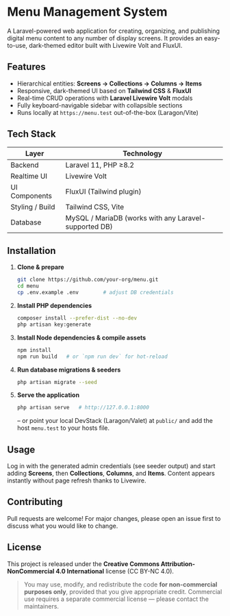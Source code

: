 # Menu Management System

A Laravel-powered web application for creating, organizing, and publishing digital menu content to any number of display screens.  It provides an easy-to-use, dark-themed editor built with Livewire Volt and FluxUI.

## Features
- Hierarchical entities: **Screens → Collections → Columns → Items**
- Responsive, dark-themed UI based on **Tailwind CSS** & **FluxUI**
- Real-time CRUD operations with **Laravel Livewire Volt** modals
- Fully keyboard-navigable sidebar with collapsible sections
- Runs locally at `https://menu.test` out-of-the-box (Laragon/Vite)

## Tech Stack
| Layer            | Technology |
|------------------|------------|
| Backend          | Laravel 11, PHP ≥8.2 |
| Realtime UI      | Livewire Volt |
| UI Components    | FluxUI (Tailwind plugin) |
| Styling / Build  | Tailwind CSS, Vite |
| Database         | MySQL / MariaDB (works with any Laravel-supported DB) |

## Installation
1. **Clone & prepare**
   ```bash
   git clone https://github.com/your-org/menu.git
   cd menu
   cp .env.example .env        # adjust DB credentials
   ```
2. **Install PHP dependencies**
   ```bash
   composer install --prefer-dist --no-dev
   php artisan key:generate
   ```
3. **Install Node dependencies & compile assets**
   ```bash
   npm install
   npm run build   # or `npm run dev` for hot-reload
   ```
4. **Run database migrations & seeders**
   ```bash
   php artisan migrate --seed
   ```
5. **Serve the application**
   ```bash
   php artisan serve   # http://127.0.0.1:8000
   ```
   – or point your local DevStack (Laragon/Valet) at `public/` and add the host `menu.test` to your hosts file.

## Usage
Log in with the generated admin credentials (see seeder output) and start adding **Screens**, then **Collections**, **Columns**, and **Items**. Content appears instantly without page refresh thanks to Livewire.

## Contributing
Pull requests are welcome! For major changes, please open an issue first to discuss what you would like to change.

## License
This project is released under the **Creative Commons Attribution-NonCommercial 4.0 International** license (CC BY-NC 4.0).

> You may use, modify, and redistribute the code **for non-commercial purposes only**, provided that you give appropriate credit.  Commercial use requires a separate commercial license — please contact the maintainers.
